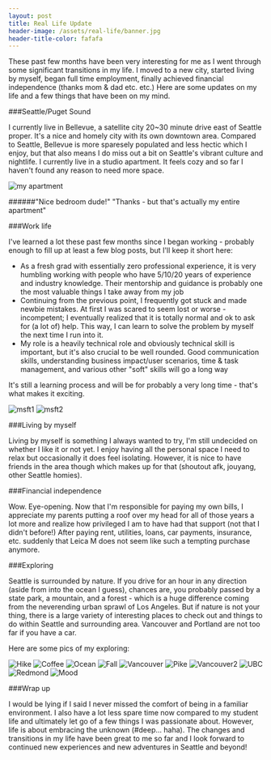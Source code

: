 ```yaml
---
layout: post
title: Real Life Update
header-image: /assets/real-life/banner.jpg
header-title-color: fafafa
---
```


These past few months have been very interesting for me as I went through some significant transitions in my life. I moved to a new city, started living by myself, began full time employment, finally achieved financial independence (thanks mom & dad etc. etc.) Here are some updates on my life and a few things that have been on my mind.

###Seattle/Puget Sound

I currently live in Bellevue, a satellite city 20~30 minute drive east of Seattle proper. It's a nice and homely city with its own downtown area. Compared to Seattle, Bellevue is more sparesely populated and less hectic which I enjoy, but that also means I do miss out a bit on Seattle's vibrant culture and nightlife. I currently live in a studio apartment. It feels cozy and so far I haven't found any reason to need more space.

![my apartment](/assets/real-life/apt.jpg)

######"Nice bedroom dude!" "Thanks - but that's actually my entire apartment"

###Work life

I've learned a lot these past few months since I began working - probably enough to fill up at least a few blog posts, but I'll keep it short here:

* As a fresh grad with essentially zero professional experience, it is very humbling working with people who have 5/10/20 years of experience and industry knowledge. Their mentorship and guidance is probably one the most valuable things I take away from my job
* Continuing from the previous point, I frequently got stuck and made newbie mistakes. At first I was scared to seem lost or worse - incompetent; I eventually realized that it is totally normal and ok to ask for (a lot of) help. This way, I can learn to solve the problem by myself the next time I run into it.
* My role is a heavily technical role and obviously technical skill is important, but it's also crucial to be well rounded. Good communication skills, understanding business impact/user scenarios, time & task management, and various other "soft" skills will go a long way

It's still a learning process and will be for probably a very long time - that's what makes it exciting.

![msft1](/assets/real-life/msft1.jpg)
![msft2](/assets/real-life/msft2.jpg)

###Living by myself

Living by myself is something I always wanted to try, I'm still undecided on whether I like it or not yet. I enjoy having all the personal space I need to relax but occasionally it does feel isolating. However, it is nice to have friends in the area though which makes up for that (shoutout afk, jouyang, other Seattle homies).

###Financial independence

Wow. Eye-opening. Now that I'm responsible for paying my own bills, I appreciate my parents putting a roof over my head for all of those years a lot more and realize how privileged I am to have had that support (not that I didn't before!) After paying rent, utilities, loans, car payments, insurance, etc. suddenly that Leica M does not seem like such a tempting purchase anymore. 

###Exploring

Seattle is surrounded by nature. If you drive for an hour in any direction (aside from into the ocean I guess), chances are, you probably passed by a state park, a mountain, and a forest - which is a huge difference coming from the neverending urban sprawl of Los Angeles. But if nature is not your thing, there is a large variety of interesting places to check out and things to do within Seattle and surrounding area. Vancouver and Portland are not too far if you have a car.

Here are some pics of my exploring:

![Hike](/assets/real-life/1.jpg)
![Coffee](/assets/real-life/2.jpg)
![Ocean](/assets/real-life/3.jpg)
![Fall](/assets/real-life/4.jpg)
![Vancouver](/assets/real-life/5.jpg)
![Pike](/assets/real-life/6.jpg)
![Vancouver2](/assets/real-life/7.jpg)
![UBC](/assets/real-life/8.jpg)
![Redmond](/assets/real-life/9.jpg)
![Mood](/assets/real-life/10.jpg)

###Wrap up

I would be lying if I said I never missed the comfort of being in a familiar environment. I also have a lot less spare time now compared to my student life and ultimately let go of a few things I was passionate about. However, life is about embracing the unknown (#deep... haha). The changes and transitions in my life have been great to me so far and I look forward to continued new experiences and new adventures in Seattle and beyond!
